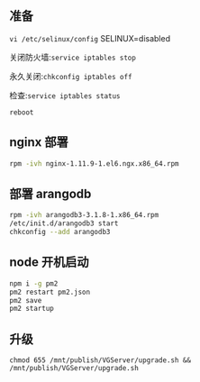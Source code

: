 ## 准备
 `vi /etc/selinux/config` SELINUX=disabled
 
 关闭防火墙:`service iptables stop`
 
 永久关闭:`chkconfig iptables off`
 
 检查:`service iptables status`
 
 `reboot`
 
## nginx 部署
 ```bash
 rpm -ivh nginx-1.11.9-1.el6.ngx.x86_64.rpm
 ```

## 部署 arangodb
 ```bash
 rpm -ivh arangodb3-3.1.8-1.x86_64.rpm
 /etc/init.d/arangodb3 start
 chkconfig --add arangodb3
 ```

## node 开机启动
 ```bash
 npm i -g pm2
 pm2 restart pm2.json
 pm2 save
 pm2 startup
 ```
 
## 升级
`chmod 655 /mnt/publish/VGServer/upgrade.sh && /mnt/publish/VGServer/upgrade.sh`
